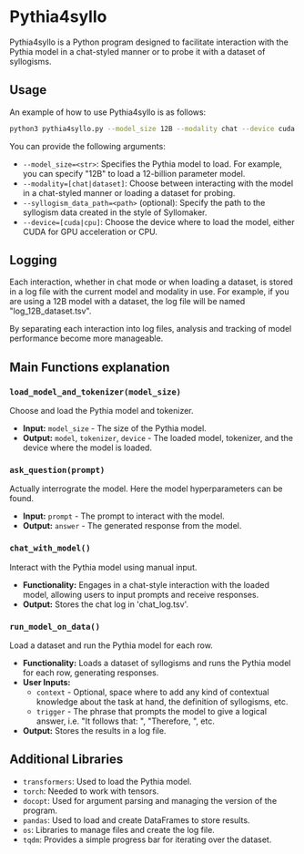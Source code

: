 # Pythia4syllo

Pythia4syllo is a Python program designed to facilitate interaction with the Pythia model in a chat-styled manner or to probe it with a dataset of syllogisms.

## Usage

An example of how to use Pythia4syllo is as follows:

```bash
python3 pythia4syllo.py --model_size 12B --modality chat --device cuda
```

You can provide the following arguments:

- `--model_size=<str>`: Specifies the Pythia model to load. For example, you can specify "12B" to load a 12-billion parameter model.
- `--modality=[chat|dataset]`: Choose between interacting with the model in a chat-styled manner or loading a dataset for probing.
- `--syllogism_data_path=<path>` (optional): Specify the path to the syllogism data created in the style of Syllomaker.
- `--device=[cuda|cpu]`: Choose the device where to load the model, either CUDA for GPU acceleration or CPU.

## Logging

Each interaction, whether in chat mode or when loading a dataset, is stored in a log file with the current model and modality in use. For example, if you are using a 12B model with a dataset, the log file will be named "log_12B_dataset.tsv".

By separating each interaction into log files, analysis and tracking of model performance become more manageable.


## Main Functions explanation

### `load_model_and_tokenizer(model_size)`

Choose and load the Pythia model and tokenizer.

- **Input:** `model_size` - The size of the Pythia model.
- **Output:** `model`, `tokenizer`, `device` - The loaded model, tokenizer, and the device where the model is loaded.

### `ask_question(prompt)`

Actually interrograte the model. Here the model hyperparameters can be found.

- **Input:** `prompt` - The prompt to interact with the model.
- **Output:** `answer` - The generated response from the model.

### `chat_with_model()`

Interact with the Pythia model using manual input.

- **Functionality:** Engages in a chat-style interaction with the loaded model, allowing users to input prompts and receive responses.
- **Output:** Stores the chat log in 'chat_log.tsv'.

### `run_model_on_data()`

Load a dataset and run the Pythia model for each row.

- **Functionality:** Loads a dataset of syllogisms and runs the Pythia model for each row, generating responses.
- **User Inputs:**
  - `context` - Optional, space where to add any kind of contextual knowledge about the task at hand, the definition of syllogisms, etc.
  - `trigger` - The phrase that prompts the model to give a logical answer, i.e. "It follows that: ", "Therefore, ", etc.
- **Output:** Stores the results in a log file.

## Additional Libraries

- `transformers`: Used to load the Pythia model.
- `torch`: Needed to work with tensors.
- `docopt`: Used for argument parsing and managing the version of the program.
- `pandas`: Used to load and create DataFrames to store results.
- `os`: Libraries to manage files and create the log file.
- `tqdm`: Provides a simple progress bar for iterating over the dataset.

